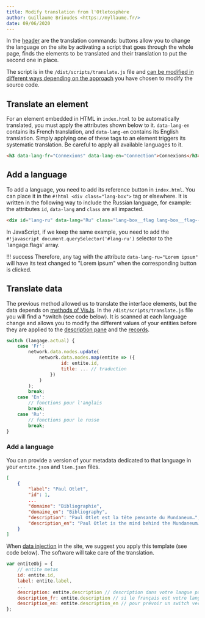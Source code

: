 ```yaml
---
title: Modify translation from l'Otletosphère
author: Guillaume Brioudes <https://myllaume.fr/>
date: 09/06/2020
---
```


In the [header](../usage/interface-elements.md#header) are the translation commands: buttons allow you to change the language on the site by activating a script that goes through the whole page, finds the elements to be translated and their translation to put the second one in place.

The script is in the `/dist/scripts/translate.js` file and [can be modified in different ways depending on the approach](./dev-tools.md) you have chosen to modify the source code.

## Translate an element

For an element embedded in HTML in `index.html` to be automatically translated, you must apply the attributes shown below to it. `data-lang-en` contains its French translation, and `data-lang-en` contains its English translation. Simply applying one of these tags to an element triggers its systematic translation. Be careful to apply all available languages to it.

```html
<h3 data-lang-fr="Connexions" data-lang-en="Connection">Connexions</h3>
```

## Add a language

To add a language, you need to add its reference button in `index.html`. You can place it in the `#!html <div class="lang-box">` tag or elsewhere. It is written in the following way to include the Russian language, for example: the attributes `id`, `data-lang` and `class` are all impacted.

```html
<div id="lang-ru" data-lang="Ru" class="lang-box__flag lang-box__flag--ru"></div>
```

In JavaScript, if we keep the same example, you need to add the `#!javascript document.querySelector('#lang-ru')` selector to the `langage.flags' array.

!!! success
    Therefore, any tag with the attribute `data-lang-ru="Lorem ipsum"` will have its text changed to "Lorem ipsum" when the corresponding button is clicked.

## Translate data

The previous method allowed us to translate the interface elements, but the data depends on [methods of VisJs](../development/libraries.md##visjs-v7102). In the `/dist/scripts/translate.js` file you will find a *switch (see code below). It is scanned at each language change and allows you to modify the different values of your entities before they are applied to the [description pane](../usage/interface-elements.md#Description-panel) and the [records](../usage/interface-elements.md#records).

```javascript
switch (langage.actual) {
    case 'Fr':
        network.data.nodes.update(
            network.data.nodes.map(entite => ({
                    id: entite.id,
                    title: ... // traduction
                })
            )
        );
        break;
    case 'En':
        // fonctions pour l'anglais
        break;
    case 'Ru':
        // fonctions pour le russe
        break;
}
```

### Add a language

You can provide a version of your metadata dedicated to that language in your `entite.json` and `lien.json` files.

```json
[
    {
        "label": "Paul Otlet",
        "id": 1,
        ...
        "domaine": "Bibliographie",
        "domaine_en": "Bibliography",
        "description": "Paul Otlet est la tête pensante du Mundaneum…",
        "description_en": "Paul Otlet is the mind behind the Mundaneum…"
    }
]
```

When [data injection](../development/register-data.md#data-injection) in the site, we suggest you apply this template (see code below). The software will take care of the translation.


```javascript
var entiteObj = {
    // entite metas
    id: entite.id,
    label: entite.label,
    ...
    description: entite.description // description dans votre langue par défaut
    description_fr: entite.description // si le français est votre langue par défaut
    description_en: entite.description_en // pour prévoir un switch vers l'anglais
};
```